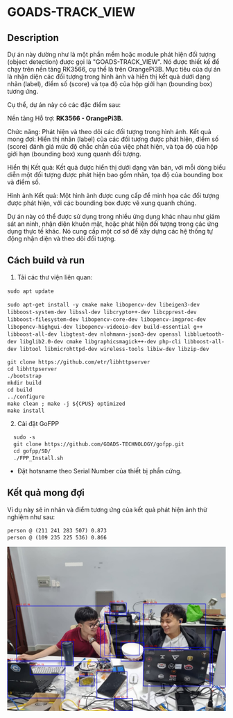 # GOADS-TRACK_VIEW

## Description

Dự án này dường như là một phần mềm hoặc module phát hiện đối tượng (object detection) được gọi là "GOADS-TRACK_VIEW". Nó được thiết kế để chạy trên nền tảng RK3566, cụ thể là trên OrangePi3B. Mục tiêu của dự án là nhận diện các đối tượng trong hình ảnh và hiển thị kết quả dưới dạng nhãn (label), điểm số (score) và tọa độ của hộp giới hạn (bounding box) tương ứng.

Cụ thể, dự án này có các đặc điểm sau:

Nền tảng Hỗ trợ: **RK3566 - OrangePi3B**.

Chức năng: Phát hiện và theo dõi các đối tượng trong hình ảnh.
Kết quả mong đợi: Hiển thị nhãn (label) của các đối tượng được phát hiện, điểm số (score) đánh giá mức độ chắc chắn của việc phát hiện, và tọa độ của hộp giới hạn (bounding box) xung quanh đối tượng.

Hiển thị Kết quả: Kết quả được hiển thị dưới dạng văn bản, với mỗi dòng biểu diễn một đối tượng được phát hiện bao gồm nhãn, tọa độ của bounding box và điểm số.

Hình ảnh Kết quả: Một hình ảnh được cung cấp để minh họa các đối tượng được phát hiện, với các bounding box được vẽ xung quanh chúng.

Dự án này có thể được sử dụng trong nhiều ứng dụng khác nhau như giám sát an ninh, nhận diện khuôn mặt, hoặc phát hiện đối tượng trong các ứng dụng thực tế khác. Nó cung cấp một cơ sở để xây dựng các hệ thống tự động nhận diện và theo dõi đối tượng.

## Cách build và run

1. Tải các thư viện liên quan:

`sudo apt update`

`sudo apt-get install -y cmake make libopencv-dev libeigen3-dev libboost-system-dev libssl-dev libcrypto++-dev libcpprest-dev libboost-filesystem-dev libopencv-core-dev libopencv-imgproc-dev libopencv-highgui-dev libopencv-videoio-dev build-essential g++ libboost-all-dev libgtest-dev nlohmann-json3-dev openssl libbluetooth-dev libglib2.0-dev cmake libgraphicsmagick++-dev php-cli libboost-all-dev libtool libmicrohttpd-dev wireless-tools libiw-dev libzip-dev`

```
git clone https://github.com/etr/libhttpserver
cd libhttpserver
./bootstrap
mkdir build
cd build
../configure
make clean ; make -j ${CPUS} optimized
make install
```

2. Cài đặt GoFPP
```
  sudo -s
  git clone https://github.com/GOADS-TECHNOLOGY/gofpp.git
  cd gofpp/SD/
  ./FPP_Install.sh
```

- Đặt hotsname theo Serial Number của thiết bị phần cứng.

## Kết quả mong đợi

Ví dụ này sẽ in nhãn và điểm tương ứng của kết quả phát hiện ảnh thử nghiệm như sau:

```
person @ (211 241 283 507) 0.873
person @ (109 235 225 536) 0.866
```

<img src="out.jpg">
